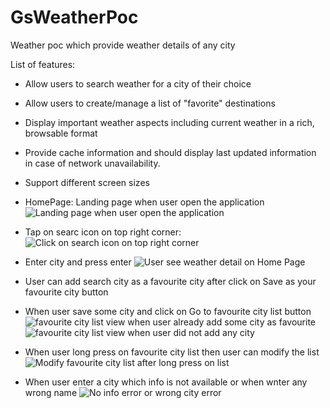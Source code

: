 # GsWeatherPoc
Weather poc which provide weather details of any city

List of features:
 - Allow users to search weather for a city of their choice
 - Allow users to create/manage a list of "favorite" destinations
 - Display important weather aspects including current weather in a rich,  browsable format
 - Provide cache information and should display last updated information in case of  network unavailability.
 - Support different screen sizes

- HomePage: Landing page when user open the application
![Landing page when user open the application](<https://ibb.co/3ThgND9>)

- Tap on searc icon on top right corner:
![Click on search icon on top right corner](<https://ibb.co/qjbDf3C>)

- Enter city and press enter
![User see weather detail on Home Page](<https://ibb.co/rdQFN0B>)

- User can add search city as a favourite city after click on Save as your favourite city button
- When user save some city and click on Go to favourite city list button
![favourite city list view when user already add some city as favourite](<https://ibb.co/BnQtbmY>)
![favourite city list view when user did not add any city](<https://ibb.co/7SktHT7>)

- When user long press on favourite city list then user can modify the list
![Modify favourite city list after long press on list](<https://ibb.co/W6Nqrs5>)

- When user enter a city which info is not available or when wnter any wrong name
![No info error or wrong city error](<https://ibb.co/DMdVJbJ>)




